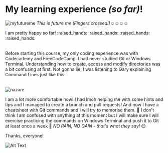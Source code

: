 # My learning experience *(so far)*!
![myfutureme](https://user-images.githubusercontent.com/88487419/145217585-8acf367e-596a-42e0-937c-5bd8d844696d.jpg)
*This is future me (Fingers crossed!)*:relaxed::relaxed::relaxed::relaxed:

<p>I am pretty happy so far! :raised_hands: :raised_hands: :raised_hands: :raised_hands:</p>
<br> Before starting this course, my only coding experience was with Codecademy and FreeCodeCamp.
I had never studied Git or Windows Terminal. Understanding how to create, access and modify directories was a bit
confusing at first. Not gonna lie, I was listening to Gary explaining Command Lines just like this:</br>
<br>

![nazare](https://user-images.githubusercontent.com/88487419/145224997-9d16614f-a29a-4be9-9df9-ffee9841a79e.png)
</br>

I am a lot more comfortable now! I had Imoh helping me with some hints and tips and I managed to create a branch and pull requests!
And now I have a cheatsheet with Git commands and I will try to memorise them. 🙏
I don't think I am confused with anything at this moment but I will make sure I will exercise practicing the commands
on Windows Terminal and push it to Git at least once a week :muscle: *NO PAIN, NO GAIN - that's what they say!* 😉

Thanks, everyone!

![Alt Text](https://user-images.githubusercontent.com/88487419/145226870-f5bcf935-9840-4487-90f9-19f921b4986d.gif)


